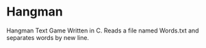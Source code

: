 # Hangman
Hangman Text Game Written in C. Reads a file named Words.txt and separates words by new line. 
